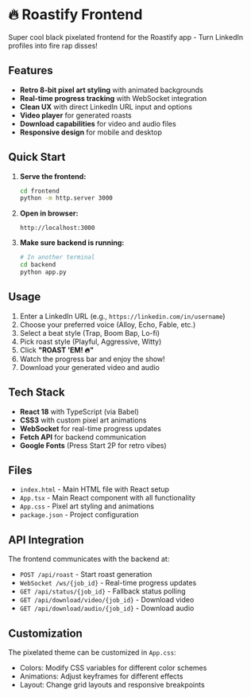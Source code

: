 # 🔥 Roastify Frontend

Super cool black pixelated frontend for the Roastify app - Turn LinkedIn profiles into fire rap disses!

## Features

- **Retro 8-bit pixel art styling** with animated backgrounds
- **Real-time progress tracking** with WebSocket integration
- **Clean UX** with direct LinkedIn URL input and options
- **Video player** for generated roasts
- **Download capabilities** for video and audio files
- **Responsive design** for mobile and desktop

## Quick Start

1. **Serve the frontend:**
   ```bash
   cd frontend
   python -m http.server 3000
   ```

2. **Open in browser:**
   ```
   http://localhost:3000
   ```

3. **Make sure backend is running:**
   ```bash
   # In another terminal
   cd backend
   python app.py
   ```

## Usage

1. Enter a LinkedIn URL (e.g., `https://linkedin.com/in/username`)
2. Choose your preferred voice (Alloy, Echo, Fable, etc.)
3. Select a beat style (Trap, Boom Bap, Lo-fi)
4. Pick roast style (Playful, Aggressive, Witty)
5. Click **"ROAST 'EM! 🔥"**
6. Watch the progress bar and enjoy the show!
7. Download your generated video and audio

## Tech Stack

- **React 18** with TypeScript (via Babel)
- **CSS3** with custom pixel art animations
- **WebSocket** for real-time progress updates
- **Fetch API** for backend communication
- **Google Fonts** (Press Start 2P for retro vibes)

## Files

- `index.html` - Main HTML file with React setup
- `App.tsx` - Main React component with all functionality
- `App.css` - Pixel art styling and animations
- `package.json` - Project configuration

## API Integration

The frontend communicates with the backend at:
- `POST /api/roast` - Start roast generation
- `WebSocket /ws/{job_id}` - Real-time progress updates
- `GET /api/status/{job_id}` - Fallback status polling
- `GET /api/download/video/{job_id}` - Download video
- `GET /api/download/audio/{job_id}` - Download audio

## Customization

The pixelated theme can be customized in `App.css`:
- Colors: Modify CSS variables for different color schemes
- Animations: Adjust keyframes for different effects
- Layout: Change grid layouts and responsive breakpoints